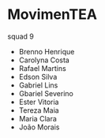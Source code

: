 # MovimenTEA
squad 9 
- Brenno Henrique
- Carolyna Costa
- Rafael Martins
- Edson Silva
- Gabriel Lins
- Gbariel Severino
- Ester Vitoria
- Tereza Maia
- Maria Clara
- João Morais
